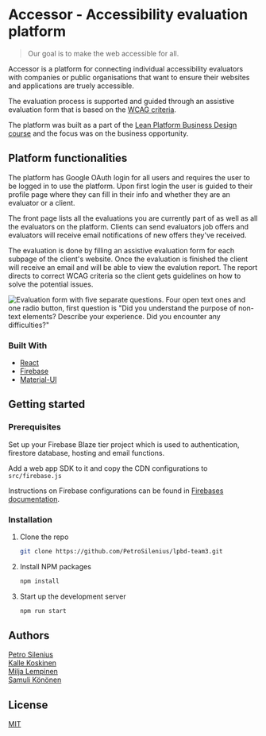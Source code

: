 # Accessor - Accessibility evaluation platform 

>Our goal is to make the web accessible for all.

Accessor is a platform for connecting individual accessibility evaluators with companies or public organisations that want to ensure their websites and applications are truely accessible.

The evaluation process is supported and guided through an assistive evaluation form that is based on the [WCAG criteria](https://www.w3.org/WAI/standards-guidelines/wcag/).

The platform was built as a part of the [Lean Platform Business Design course](https://opas.peppi.utu.fi/en/course/DTEK2037/8671) and the focus was on the business opportunity.

## Platform functionalities

The platform has Google OAuth login for all users and requires the user to be logged in to use the platform.
Upon first login the user is guided to their profile page where they can fill in their info and whether they are an evaluator or a client.

The front page lists all the evaluations you are currently part of as well as all the evaluators on the platform.
Clients can send evaluators job offers and evaluators will receive email notifications of new offers they've received.

The evaluation is done by filling an assistive evaluation form for each subpage of the client's website.
Once the evaluation is finished the client will receive an email and will be able to view the evalution report. The report directs to correct WCAG criteria so the client gets guidelines on how to solve the potential issues.

![Evaluation form with five separate questions. Four open text ones and one radio button, first question is "Did you understand the purpose of non-text elements? Describe your experience. Did you encounter any difficulties?"](https://i.imgur.com/jynYA5F.png)

### Built With

* [React](https://reactjs.org/)
* [Firebase](https://firebase.google.com/)
* [Material-UI](https://material-ui.com/)


## Getting started

### Prerequisites

Set up your Firebase Blaze tier project which is used to authentication, firestore database, hosting and email functions.

Add a web app SDK to it and copy the CDN configurations to `src/firebase.js`

Instructions on Firebase configurations can be found in [Firebases documentation](https://firebase.google.com/docs?authuser=0).

### Installation

1. Clone the repo
   ```sh
   git clone https://github.com/PetroSilenius/lpbd-team3.git
   ```
2. Install NPM packages
   ```sh
   npm install
   ```
3. Start up the development server
   ```sh
   npm run start
   ```

## Authors

[Petro Silenius](https://github.com/PetroSilenius)  
[Kalle Koskinen](https://github.com/t0nninseteli)  
[Milja Lempinen](https://github.com/mmiljas)  
[Samuli Könönen](https://github.com/blumfeld)  


## License
[MIT](https://choosealicense.com/licenses/mit/)
